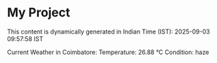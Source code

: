# My Project

This content is dynamically generated in Indian Time (IST): 2025-09-03 09:57:58 IST


Current Weather in Coimbatore:
Temperature: 26.88 °C
Condition: haze
